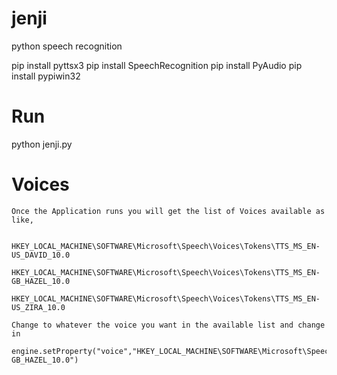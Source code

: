 # jenji
python speech recognition

  pip install pyttsx3
  pip install SpeechRecognition
  pip install PyAudio
  pip install pypiwin32
  
# Run

  python jenji.py

# Voices

    Once the Application runs you will get the list of Voices available as like,

        HKEY_LOCAL_MACHINE\SOFTWARE\Microsoft\Speech\Voices\Tokens\TTS_MS_EN-US_DAVID_10.0
        HKEY_LOCAL_MACHINE\SOFTWARE\Microsoft\Speech\Voices\Tokens\TTS_MS_EN-GB_HAZEL_10.0
        HKEY_LOCAL_MACHINE\SOFTWARE\Microsoft\Speech\Voices\Tokens\TTS_MS_EN-US_ZIRA_10.0

    Change to whatever the voice you want in the available list and change in
        engine.setProperty("voice","HKEY_LOCAL_MACHINE\SOFTWARE\Microsoft\Speech\Voices\Tokens\TTS_MS_EN-GB_HAZEL_10.0")
